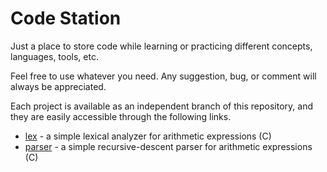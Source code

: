 # Code Station

Just a place to store code while learning or practicing different concepts, languages, tools, etc.

Feel free to use whatever you need. Any suggestion, bug, or comment will always be appreciated.

Each project is available as an independent branch of this repository, and they are easily accessible through the following links.

* [lex](https://github.com/gtorres85/code_station/tree/pl-lex) - a simple lexical analyzer for arithmetic expressions (C)
* [parser](https://github.com/gtorres85/code_station/tree/pl-parser) - a simple recursive-descent parser for arithmetic expressions (C)
